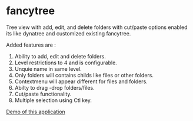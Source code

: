 fancytree
=========

Tree view with add, edit, and delete folders with cut/paste options enabled its like dynatree and customized existing fancytree.  

Added features are :

1. Ability  to add, edit and delete folders.
2. Level restrictions to 4 and is configurable.
3. Unquie name in same level.
4. Only folders will contains childs like files or other folders.
5. Contextmenu will appear different for files and folders.
6. Abilty to drag -drop folders/files.
7. Cut/paste functionality.
8. Multiple selection using Ctl key.



<a href="http://fancytree.herokuapp.com/" target="_blank"> Demo of this application </a>

